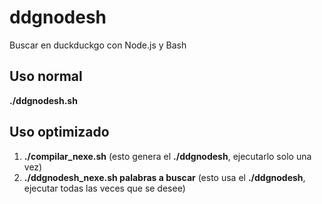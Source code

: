# ddgnodesh
Buscar en duckduckgo con Node.js y Bash

## Uso normal

__./ddgnodesh.sh__

## Uso optimizado

1. __./compilar_nexe.sh__ (esto genera el __./ddgnodesh__, ejecutarlo solo una vez)
2. __./ddgnodesh_nexe.sh palabras a buscar__ (esto usa el __./ddgnodesh__, ejecutar todas las veces que se desee)
